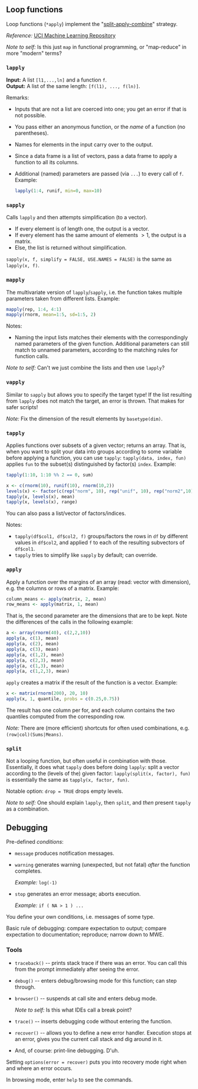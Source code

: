 ## Loop functions

Loop functions (`*apply`) implement the
  "[split-apply-combine](http://econpapers.repec.org/RePEc:jss:jstsof:40:i01)"
strategy.

*Reference:* [UCI Machine Learning Repository](http://archive.ics.uci.edu/ml/datasets.html)

*Note to self:* Is this just `map` in functional programming,
or "map-reduce" in more "modern" terms?

### `lapply`

**Input:** A list `[l1,...,ln]` and a function `f`.  
**Output:** A list of the same length: `[f(l1), ..., f(ln)]`.

Remarks:

 * Inputs that are not a list are coerced into one;
   you get an error if that is not possible.
 * You pass either an anonymous function, or the *name* of a function
   (no parentheses).
 * Names for elements in the input carry over to the output.
 * Since a data frame is a list of vectors, pass a data frame to apply
   a function to all its columns.
 * Additional (named) parameters are passed (via `...`) to every call of `f`.
   Example:

    ```R
    lapply(1:4, runif, min=0, max=10)
    ```

### `sapply`

Calls `lapply` and then attempts simplification (to a vector).

 * If every element is of length one, the output is a vector.
 * If every element has the same amount of elements $>1$, the output is a matrix.
 * Else, the list is returned without simplification.

`sapply(x, f, simplify = FALSE, USE.NAMES = FALSE)`
is the same as `lapply(x, f)`.

### `mapply`

The multivariate version of `lapply`/`sapply`, i.e. the function takes
multiple parameters taken from different lists.
Example:

```R
mapply(rep, 1:4, 4:1)
mapply(rnorm, mean=1:5, sd=1:5, 2)
```

Notes:
 * Naming the input lists matches their elements with the correspondingly
   named parameters of the given function. Additional parameters can still
   match to unnamed parameters, according to the matching rules for function
   calls.

*Note to self:* Can't we just combine the lists and then use `lapply`?

### `vapply`

Similar to `sapply` but allows you to specify the target type!
If the list resulting from `lapply` does not match the target, an error is
thrown. That makes for safer scripts!

*Note:* Fix the dimension of the result elements by `basetype(dim)`.

### `tapply`

Applies functions over subsets of a given vector; returns an array.
That is, when you want to split your data into groups according to some variable
before applying a function, you can use `tapply`:
`tapply(data, index, fun)` applies `fun` to the subset(s) distinguished
by factor(s) `index`.
Example:

```R
tapply(1:10, 1:10 %% 2 == 0, sum)

x <- c(rnorm(10), runif(10), rnorm(10,2))
levels(x) <- factor(c(rep("norm", 10), rep("unif", 10), rep("norm2",10)))
tapply(x, levels(x), mean)
tapply(x, levels(x), range)
```

You can also pass a list/vector of factors/indices.

Notes:

 * `tapply(df$col1, df$col2, f)` groups/factors the rows
   in `df` by different values in `df$col2`, and applied `f` to each of the
   resulting subvectors of `df$col1`.
 * `tapply` tries to simplify like `sapply` by default; can override.

### `apply`

Apply a function over the margins of an array (read: vector with dimension),
e.g. the columns or rows of a matrix. Example:

```R
column_means <- apply(matrix, 2, mean)
row_means <- apply(matrix, 1, mean)
```

That is, the second parameter are the dimensions that are to be kept.
Note the differences of the calls in the following example:

```R
a <- array(rnorm(40), c(2,2,10))
apply(a, c(1), mean)
apply(a, c(2), mean)
apply(a, c(3), mean)
apply(a, c(1,2), mean)
apply(a, c(2,3), mean)
apply(a, c(1,3), mean)
apply(a, c(1,2,3), mean)
```

`apply` creates a matrix if the result of the function is a vector.
Example:

```R
x <- matrix(rnorm(200), 20, 10)
apply(x, 1, quantile, probs = c(0.25,0.75))
```

The result has one column per for, and each column contains the two quantiles
computed from the corresponding row.

*Note:* There are (more efficient) shortcuts for often used combinations,
e.g. `(row|col)(Sums|Means)`.

### `split`

Not a looping function, but often useful in combination with those.
Essentially, it does what `tapply` does before doing `lapply`:
split a vector according to the (levels of the) given factor:
`lapply(split(x, factor), fun)` is essentially the same as
`tapply(x, factor, fun)`.

Notable option: `drop = TRUE` drops empty levels.

*Note to self:* One should explain `lapply`, then `split`, and *then* present
`tapply` as a combination.

## Debugging

Pre-defined *conditions*:

 * `message` produces notification messages.
 * `warning` generates warning (unexpected, but not fatal)
   *after* the function completes.

   *Example:* `log(-1)`
 * `stop` generates an error message; aborts execution.

   *Example:* `if ( NA > 1 ) ...`

You define your own conditions, i.e. messages of some type.

Basic rule of debugging:
compare expectation to output;
compare expectation to documentation;
reproduce;
narrow down to MWE.

### Tools

 * `traceback()` -- prints stack trace if there was an error.
                    You can call this from the prompt immediately after seeing
                    the error.
 * `debug()` -- enters debug/browsing mode for this function; can step through.
 * `browser()` -- suspends at call site and enters debug mode.

    *Note to self:* Is this what IDEs call a break point?
 * `trace()` -- inserts debugging code without entering the function.
 * `recover()` -- allows you to define a new error handler.
                  Execution stops at an error, gives you the current call stack
                  and dig around in it.
 * And, of course: print-line debugging. D'uh.

Setting `options(error = recover)` puts you into recovery mode right when
and where an error occurs.

In browsing mode, enter `help` to see the commands.
